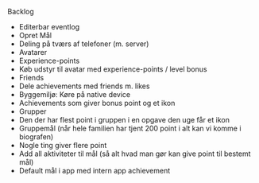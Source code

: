 Backlog

* Editerbar eventlog
* Opret Mål
* Deling på tværs af telefoner (m. server)
* Avatarer
* Experience-points
* Køb udstyr til avatar med experience-points / level bonus
* Friends
* Dele achievements med friends m. likes
* Byggemiljø: Køre på native device
* Achievements som giver bonus point og et ikon
* Grupper
* Den der har flest point i gruppen i en opgave den uge får et ikon
* Gruppemål (når hele familien har tjent 200 point i alt kan vi komme i biografen)
* Nogle ting giver flere point
* Add all aktiviteter til mål (så alt hvad man gør kan give point til bestemt mål)
* Default mål i app med intern app achievement

